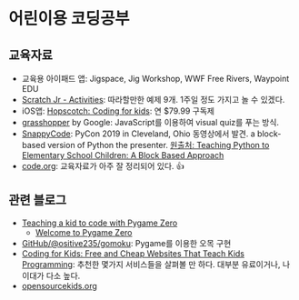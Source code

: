 # 어린이용 코딩공부

## 교육자료

* 교육용 아이패드 앱: Jigspace, Jig Workshop, WWF Free Rivers, Waypoint EDU
* [Scratch Jr - Activities](https://www.scratchjr.org/teach): 따라할만한 예제 9개. 1주일 정도 가지고 놀 수 있겠다.
* iOS앱: [Hopscotch: Coding for kids](https://itunes.apple.com/us/app/hopscotch-hd/id617098629?mt=8): 연 $79.99 구독제
* [grasshopper](https://grasshopper.app/) by Google: JavaScript를 이용하여 visual quiz를 푸는 방식.
* [SnappyCode](https://snappycode.org): PyCon 2019 in Cleveland, Ohio 동영상에서 발견. a block-based version of Python the presenter. [원출처: Teaching Python to Elementary School Children: A Block Based Approach](https://pycon-archive.python.org/2019/schedule/presentation/417/)
* [code.org](https://code.org/): 교육자료가 아주 잘 정리되어 있다. :+1:

## 관련 블로그

* [Teaching a kid to code with Pygame Zero](https://www.mattlayman.com/blog/2019/teach-kid-code-pygame-zero/)
  * [Welcome to Pygame Zero](https://pygame-zero.readthedocs.io/en/stable/)
* [GitHub/@ositive235/gomoku](https://github.com/positive235/gomoku): Pygame를 이용한 오목 구현
* [Coding for Kids: Free and Cheap Websites That Teach Kids Programming](https://mommypoppins.com/coding-kids-free-websites-teach-learn-programming): 추천한 몇가지 서비스들을 살펴볼 만 하다. 대부분 유료이거나, 나이대가 다소 높다.
* [opensourcekids.org](http://www.opensourcekids.org/lets-code.html)
